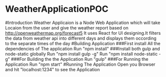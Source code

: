# WeatherApplicationPOC
#Introduction
Weather Applicaion is a Node Web Application which will take Locaion from the user and give the weather report based on http://openweathermap.org/forecast5
It uses React for UI designing.It filters the data from weather api into different days and displays them occording to the separate times of the day
#Building Application
###First install All the dependencies of The application
Run "npm install"
###Install both gulp and node-static globally
Run "npm install gulp -g"
Run "npm install node-static -g"
###For Building the the Application 
Run "gulp"
###For Running the Application
Run "npm start"
#Running The Application
Open you Browser and hit "localhost:1234" to see the Application
